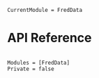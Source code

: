 ```@meta
CurrentModule = FredData
```

# API Reference

```@index
```

```@autodocs
Modules = [FredData]
Private = false
```
